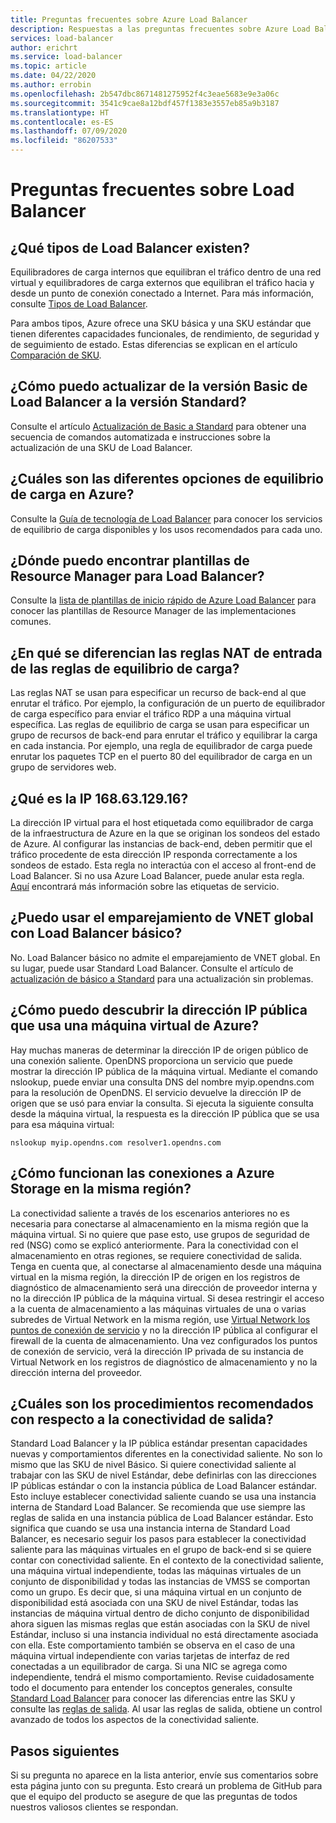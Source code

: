 ```yaml
---
title: Preguntas frecuentes sobre Azure Load Balancer
description: Respuestas a las preguntas frecuentes sobre Azure Load Balancer.
services: load-balancer
author: erichrt
ms.service: load-balancer
ms.topic: article
ms.date: 04/22/2020
ms.author: errobin
ms.openlocfilehash: 2b547dbc8671481275952f4c3eae5683e9e3a06c
ms.sourcegitcommit: 3541c9cae8a12bdf457f1383e3557eb85a9b3187
ms.translationtype: HT
ms.contentlocale: es-ES
ms.lasthandoff: 07/09/2020
ms.locfileid: "86207533"
---
```

# <a name="load-balancer-frequently-asked-questions"></a>Preguntas frecuentes sobre Load Balancer

## <a name="what-types-of-load-balancer-exist"></a>¿Qué tipos de Load Balancer existen?
Equilibradores de carga internos que equilibran el tráfico dentro de una red virtual y equilibradores de carga externos que equilibran el tráfico hacia y desde un punto de conexión conectado a Internet. Para más información, consulte [Tipos de Load Balancer](components.md#frontend-ip-configurations). 

Para ambos tipos, Azure ofrece una SKU básica y una SKU estándar que tienen diferentes capacidades funcionales, de rendimiento, de seguridad y de seguimiento de estado. Estas diferencias se explican en el artículo [Comparación de SKU](skus.md).

 ## <a name="how-can-i-upgrade-from-a-basic-to-a-standard-load-balancer"></a>¿Cómo puedo actualizar de la versión Basic de Load Balancer a la versión Standard?
Consulte el artículo [Actualización de Basic a Standard](upgrade-basic-standard.md) para obtener una secuencia de comandos automatizada e instrucciones sobre la actualización de una SKU de Load Balancer.

 ## <a name="what-are-the-different-load-balancing-options-in-azure"></a>¿Cuáles son las diferentes opciones de equilibrio de carga en Azure?
Consulte la [Guía de tecnología de Load Balancer](https://docs.microsoft.com/azure/architecture/guide/technology-choices/load-balancing-overview) para conocer los servicios de equilibrio de carga disponibles y los usos recomendados para cada uno.

## <a name="where-can-i-find-load-balancer-arm-templates"></a>¿Dónde puedo encontrar plantillas de Resource Manager para Load Balancer?
Consulte la [lista de plantillas de inicio rápido de Azure Load Balancer](https://docs.microsoft.com/azure/templates/microsoft.network/loadbalancers#quickstart-templates) para conocer las plantillas de Resource Manager de las implementaciones comunes.

## <a name="how-are-inbound-nat-rules-different-from-load-balancing-rules"></a>¿En qué se diferencian las reglas NAT de entrada de las reglas de equilibrio de carga?
Las reglas NAT se usan para especificar un recurso de back-end al que enrutar el tráfico. Por ejemplo, la configuración de un puerto de equilibrador de carga específico para enviar el tráfico RDP a una máquina virtual específica. Las reglas de equilibrio de carga se usan para especificar un grupo de recursos de back-end para enrutar el tráfico y equilibrar la carga en cada instancia. Por ejemplo, una regla de equilibrador de carga puede enrutar los paquetes TCP en el puerto 80 del equilibrador de carga en un grupo de servidores web.

## <a name="what-is-ip-1686312916"></a>¿Qué es la IP 168.63.129.16?
La dirección IP virtual para el host etiquetada como equilibrador de carga de la infraestructura de Azure en la que se originan los sondeos del estado de Azure. Al configurar las instancias de back-end, deben permitir que el tráfico procedente de esta dirección IP responda correctamente a los sondeos de estado. Esta regla no interactúa con el acceso al front-end de Load Balancer. Si no usa Azure Load Balancer, puede anular esta regla. [Aquí](https://docs.microsoft.com/azure/virtual-network/service-tags-overview#available-service-tags) encontrará más información sobre las etiquetas de servicio.

## <a name="can-i-use-global-vnet-peering-with-basic-load-balancer"></a>¿Puedo usar el emparejamiento de VNET global con Load Balancer básico?
No. Load Balancer básico no admite el emparejamiento de VNET global. En su lugar, puede usar Standard Load Balancer. Consulte el artículo de [actualización de básico a Standard](upgrade-basic-standard.md) para una actualización sin problemas.

## <a name="how-can-i-discover-the-public-ip-that-an-azure-vm-uses"></a>¿Cómo puedo descubrir la dirección IP pública que usa una máquina virtual de Azure?

Hay muchas maneras de determinar la dirección IP de origen público de una conexión saliente. OpenDNS proporciona un servicio que puede mostrar la dirección IP pública de la máquina virtual.
Mediante el comando nslookup, puede enviar una consulta DNS del nombre myip.opendns.com para la resolución de OpenDNS. El servicio devuelve la dirección IP de origen que se usó para enviar la consulta. Si ejecuta la siguiente consulta desde la máquina virtual, la respuesta es la dirección IP pública que se usa para esa máquina virtual:

 ```nslookup myip.opendns.com resolver1.opendns.com```

## <a name="how-do-connections-to-azure-storage-in-the-same-region-work"></a>¿Cómo funcionan las conexiones a Azure Storage en la misma región?
La conectividad saliente a través de los escenarios anteriores no es necesaria para conectarse al almacenamiento en la misma región que la máquina virtual. Si no quiere que pase esto, use grupos de seguridad de red (NSG) como se explicó anteriormente. Para la conectividad con el almacenamiento en otras regiones, se requiere conectividad de salida. Tenga en cuenta que, al conectarse al almacenamiento desde una máquina virtual en la misma región, la dirección IP de origen en los registros de diagnóstico de almacenamiento será una dirección de proveedor interna y no la dirección IP pública de la máquina virtual. Si desea restringir el acceso a la cuenta de almacenamiento a las máquinas virtuales de una o varias subredes de Virtual Network en la misma región, use [Virtual Network los puntos de conexión de servicio](../virtual-network/virtual-network-service-endpoints-overview.md) y no la dirección IP pública al configurar el firewall de la cuenta de almacenamiento. Una vez configurados los puntos de conexión de servicio, verá la dirección IP privada de su instancia de Virtual Network en los registros de diagnóstico de almacenamiento y no la dirección interna del proveedor.

## <a name="what-are-best-practises-with-respect-to-outbound-connectivity"></a>¿Cuáles son los procedimientos recomendados con respecto a la conectividad de salida?
Standard Load Balancer y la IP pública estándar presentan capacidades nuevas y comportamientos diferentes en la conectividad saliente. No son lo mismo que las SKU de nivel Básico. Si quiere conectividad saliente al trabajar con las SKU de nivel Estándar, debe definirlas con las direcciones IP públicas estándar o con la instancia pública de Load Balancer estándar. Esto incluye establecer conectividad saliente cuando se usa una instancia interna de Standard Load Balancer. Se recomienda que use siempre las reglas de salida en una instancia pública de Load Balancer estándar. Esto significa que cuando se usa una instancia interna de Standard Load Balancer, es necesario seguir los pasos para establecer la conectividad saliente para las máquinas virtuales en el grupo de back-end si se quiere contar con conectividad saliente. En el contexto de la conectividad saliente, una máquina virtual independiente, todas las máquinas virtuales de un conjunto de disponibilidad y todas las instancias de VMSS se comportan como un grupo. Es decir que, si una máquina virtual en un conjunto de disponibilidad está asociada con una SKU de nivel Estándar, todas las instancias de máquina virtual dentro de dicho conjunto de disponibilidad ahora siguen las mismas reglas que están asociadas con la SKU de nivel Estándar, incluso si una instancia individual no está directamente asociada con ella. Este comportamiento también se observa en el caso de una máquina virtual independiente con varias tarjetas de interfaz de red conectadas a un equilibrador de carga. Si una NIC se agrega como independiente, tendrá el mismo comportamiento. Revise cuidadosamente todo el documento para entender los conceptos generales, consulte [Standard Load Balancer](load-balancer-standard-overview.md) para conocer las diferencias entre las SKU y consulte las [reglas de salida](load-balancer-outbound-connections.md#outboundrules).
Al usar las reglas de salida, obtiene un control avanzado de todos los aspectos de la conectividad saliente.
 
## <a name="next-steps"></a>Pasos siguientes
Si su pregunta no aparece en la lista anterior, envíe sus comentarios sobre esta página junto con su pregunta. Esto creará un problema de GitHub para que el equipo del producto se asegure de que las preguntas de todos nuestros valiosos clientes se respondan.
